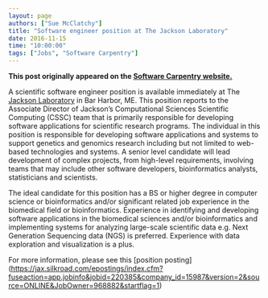 ```yaml
---
layout: page
authors: ["Sue McClatchy"]
title: "Software engineer position at The Jackson Laboratory"
date: 2016-11-15
time: "10:00:00"
tags: ["Jobs", "Software Carpentry"]
---
```


<p><b>This post originally appeared on the <a href="https://software-carpentry.org/">Software Carpentry website.</a></b></p>

A scientific software engineer position is available immediately at The [Jackson Laboratory](http://www.jax.org) in
Bar Harbor, ME. This position reports to the Associate Director of Jackson’s Computational Sciences Scientific
Computing (CSSC) team that is primarily responsible for developing software applications for scientific research
programs. The individual in this position is responsible for developing software applications and systems to
support genetics and genomics research including but not limited to web-based technologies and systems.  A senior
level candidate will lead development of complex projects, from high-level requirements, involving teams that may
include other software developers, bioinformatics analysts, statisticians and scientists.

The ideal candidate for this position has a BS or higher degree in computer science or bioinformatics and/or
significant related job experience in the biomedical field or bioinformatics. Experience in identifying and
developing software applications in the biomedical sciences and/or bioinformatics and implementing systems for
analyzing large-scale scientific data e.g. Next Generation Sequencing data (NGS) is preferred. Experience with data
exploration and visualization is a plus.

For more information, please see this [position posting] 
(https://jax.silkroad.com/epostings/index.cfm?fuseaction=app.jobinfo&jobid=220385&company_id=15987&version=2&source=ONLINE&JobOwner=968882&startflag=1)


 
